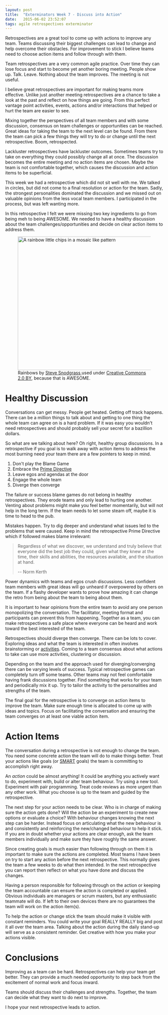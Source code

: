 ```yaml
---
layout: post
title:  "Exterminators Week 7 - Discuss into Action"
date:   2015-06-02 23:52:07
tags: agile retrospectives exterminator
---
```


Retrospectives are a great tool to come up with actions to improve any team.
Teams discussing their biggest challenges can lead to change and
help overcome their obstacles. For improvement to stick I believe
teams need to choose action items and follow through with them.

Team retrospectives are a very common agile practice. Over time they can lose
focus and start to become yet another boring meeting. People show up. Talk. Leave.
Nothing about the team improves. The meeting is not useful.

I believe great retrospectives are important for making teams more effective.
Unlike just another meeting retrospectives are a chance to take a look at the
past and reflect on how things are going. From this perfect vantage point
activities, events, actions and/or interactions that helped or hurt the team are
easier to see.

Mixing together the perspectives of all team members and with some discussion,
consensus on team challenges or opportunities can be reached.
Great ideas for taking the team to the next level can be found. From there
the team can pick a few things they will try to do or change until the next
retrospective. Boom, retrospected.

Lackluster retrospectives have lackluster outcomes. Sometimes teams try to take
on everything they could possibly change all at once. The discussion becomes the
entire meeting and no action items are chosen. Maybe the team is not comfortable
together, which causes the discussion and action items to be superficial.

This week we had a retrospective which did not sit well with me. We talked in
circles, but did not come to a final resolution or action for the team. Sadly,
the strongest personalities dominated the discussion and we missed out on
valuable opinions from the less vocal team members. I participated in the
process, but was left wanting more.

In this retrospective I felt we were missing two key ingredients to go from
being meh to being AWESOME. We needed to have a healthy discussion about the
team challenges/opportunities and decide on clear action items to address them.

<figure>
	<a href="https://www.flickr.com/photos/stevensnodgrass/6807424348" style="display: inline" title="Rainbows by Steve Snodgrass used under Creative Commons 2.0 BY Flickr">
		<img src="https://c4.staticflickr.com/8/7191/6807424348_d6916a33f3_z.jpg" width="640" height="426" alt="A rainbow little chips in a mosaic like pattern">
	</a>
	<figcaption>
	 Rainbows by <a href="https://www.flickr.com/photos/stevensnodgrass/6807424348">Steve Snodgrass
</a> used under <a rel="license" href="https://creativecommons.org/licenses/by/2.0/">Creative Commons 2.0 BY</a>, because that is AWESOME.
	</figcaption>
</figure>

Healthy Discussion
===============================================================================

Conversations can get messy. People get heated. Getting off track happens.
There can be a million things to talk about and getting to one thing the whole team
can agree on is a hard problem. If it was easy you wouldn't need
retrospectives and should probably sell your secret for a bazillion dollars.

So what are we talking about here? Oh right, healthy group discussions. In a
retrospective if you goal is to walk away with action items to address the most
burning need your team there are a few pointers to keep in mind.

1. Don't play the Blame Game
2. Embrace the [Prime Directive](#prime-directive)
3. Leave egos and agendas at the door
4. Engage the whole team
5. Diverge then converge

The failure or success blame games do not belong in healthy retrospectives. They erode
teams and only lead to hurting one another. Venting about problems might make
you feel better momentarily, but will not help in the long term. If the team needs to let
some steam off, maybe it is time to head to the pub.

Mistakes happen. Try to dig deeper and understand what issues led to the
problems that were caused. Keep in mind the retrospective Prime
Directive which if followed makes blame irrelevant:

<span id="prime-directive" />

> Regardless of what we discover, we understand and truly believe that everyone
> did the best job they could, given what they knew at the time, their skills
> and abilities, the resources available, and the situation at hand.
>
> -- Norm Kerth

Power dynamics with teams and egos crush discussions. Less confident team
members with great ideas will go unheard if overpowered by others on the
team. If a flashy developer wants to prove how amazing it can change the retro
from being about the team to being about them.

It is important to hear opinions from the entire team to avoid any one person
monopolizing the conversation. The facilitator, meeting format and participants
can prevent this from happening. Together as a team, you can make retrospectives a safe place
where everyone can be heard and work toward the best interested of the team.

Retrospectives should diverge then converge. There can be lots to cover.
Exploring ideas and what the team is interested in often involves brainstorming
or [activities][fun]. Coming to a team consensus about what actions to take
can use more activities, clustering or discussion.

Depending on the team and the approach used for diverging/converging there can be varying
levels of success. Typical retrospective games can
completely turn off some teams. Other teams may not feel comfortable having
frank discussions together. Find something that works for your team and
periodically mix it up. Try to tailor the activity to the personalities and
strengths of the team.

The final goal for the retrospective is to converge on action items to improve
the team. Make sure enough time is allocated to come up with ideas and topics.
Focus on facilitating the conversation and ensuring the team converges on at
least one viable action item.

Action Items
===============================================================================

The conversation during a retrospective is not enough to change the team. You
need some concrete action the team will do to make things better. Treat your
actions like goals (or [SMART][smart] goals) the team is committing to
accomplish right away.

An *action* could be almost anything! It could be anything you actively want
to do, experiment with, build or alter team behaviour. Try using a new tool.
Experiment with pair programming. Treat code reviews as more urgent than
any other work. What you choose is up to the team and guided by the
retrospective.

The next step for your action needs to be clear. Who is in charge of making
sure the action gets done? Will the action be an experiment to create new
options or evaluate a choice? With behaviour changes knowing the next step can
be harder. Instead focus on articulating what the new behaviour is and
consistently and reinforcing the new/changed behaviour to help it stick. If you
are in doubt whether your actions are clear enough, ask the team members
individually and make sure they have roughly the same answer.

Since creating goals is much easier than following through on them it is
important to make sure the actions are completed. Most teams I have been on try
to start any action before the next retrospective. This normally gives the team
a few weeks to do what then intended. In the next retrospective you can report
then reflect on what you have done and discuss the changes.

Having a person responsible for following through on the action or keeping
the team accountable can ensure the action is completed or applied. Obvious
individuals are managers or scrum masters, but any enthusiastic teammate will
do. If left to their own devices there are no guarantees the team will work on
the action item(s).

To help the action or change stick the team should make it visible with constant reminders. You could
write your goal REALLY REALLY big and post it all over the team area. Talking
about the action during the daily stand-up will serve as a consistent reminder.
Get creative with how you make your actions visible.

Conclusions
===============================================================================

Improving as a team can be hard. Retrospectives can help your team get better.
They can provide a much needed opportunity to step back from the excitement of
normal work and focus inward.

Teams should discuss their challenges and strengths. Together, the team can
decide what they want to do next to improve.

I hope your next retrospective leads to action.

[losing]: http://haacked.com/archive/2013/10/21/argue-well-by-losing.aspx/
[fun]: http://www.funretrospectives.com/category/retrospective/
[smart]: http://www.projectsmart.co.uk/smart-goals.php
